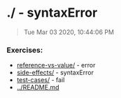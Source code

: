 # ./ - syntaxError

> Tue Mar 03 2020, 10:44:06 PM

### Exercises:

* [reference-vs-value/](./reference-vs-value/) - error
* [side-effects/](./side-effects/) - syntaxError
* [test-cases/](./test-cases/) - fail
* [../README.md](../README.md)

